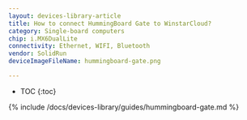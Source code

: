 ```yaml
---
layout: devices-library-article
title: How to connect HummingBoard Gate to WinstarCloud?
category: Single-board computers
chip: i.MX6DualLite
connectivity: Ethernet, WIFI, Bluetooth
vendor: SolidRun
deviceImageFileName: hummingboard-gate.png

---
```



* TOC
{:toc}

{% include /docs/devices-library/guides/hummingboard-gate.md %}